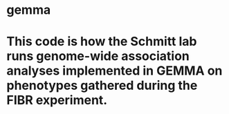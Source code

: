 # gemma
# This code is how the Schmitt lab runs genome-wide association analyses implemented in GEMMA on phenotypes gathered during the FIBR experiment.
